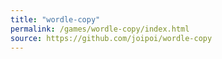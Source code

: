 ```yaml
---
title: "wordle-copy"
permalink: /games/wordle-copy/index.html
source: https://github.com/joipoi/wordle-copy
---
```



